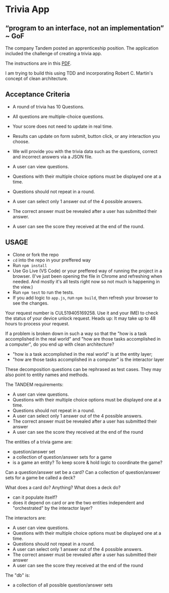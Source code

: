 # Trivia App

## “program to an interface, not an implementation” ~ GoF

The company Tandem posted an apprenticeship position. The application included the challenge of creating a trivia app.

The instructions are in this [PDF](Tandem_SEApprentice_Challenge_2020.pdf).

I am trying to build this using TDD and incorporating Robert C. Martin's concept of clean architecture.

## Acceptance Criteria

- A round of trivia has 10 Questions.

- All questions are multiple-choice questions.

- Your score does not need to update in real time.

- Results can update on form submit, button click, or any interaction you choose.

- We will provide you with the trivia data such as the questions, correct and incorrect answers via a JSON file.

- A user can view questions.

- Questions with their multiple choice options must be displayed one at a time.

- Questions should not repeat in a round.

- A user can select only 1 answer out of the 4 possible answers.

- The correct answer must be revealed after a user has submitted their answer.

- A user can see the score they received at the end of the round.

## USAGE

- Clone or fork the repo
- `cd` into the repo in your preffered way
- Run `npm install`
- Use Go Live (VS Code) or your preffered way of running the project in a browser. (I've just been opening the file in Chrome and refreshing when needed. And mostly it's all tests right now so not much is happening in the view.)
- Run `npm test` to run the tests.
- If you add logic to `app.js`, run `npm build`, then refresh your browser to see the changes.

Your request number is CUL519405169258. Use it and your IMEI to check the status of your device unlock request.
Heads up: It may take up to 48 hours to process your request.

If a problem is broken down in such a way so that the "how is a task accomplished in the real world" and "how are those tasks accomplished in a computer", do you end up with clean architecture?

- "how is a task accomplished in the real world" is at the entity layer;
- "how are those tasks accomplished in a computer" is the interactor layer

These decomposition questions can be rephrased as test cases. They may also point to entity names and methods.

The TANDEM requirements:

- A user can view questions.
- Questions with their multiple choice options must be displayed one at a time.
- Questions should not repeat in a round.
- A user can select only 1 answer out of the 4 possible answers.
- The correct answer must be revealed after a user has submitted their answer
- A user can see the score they received at the end of the round

The entities of a trivia game are:

- question/answer set
- a collection of question/answer sets for a game
- is a game an entity? To keep score & hold logic to coordinate the game?

Can a question/answer set be a card?
Can a collection of question/answer sets for a game be called a deck?

What does a card do? Anything?
What does a deck do?

- can it populate itself?
- does it depend on card or are the two entities independent and "orchestrated" by the interactor layer?

The interactors are:

- A user can view questions.
- Questions with their multiple choice options must be displayed one at a time.
- Questions should not repeat in a round.
- A user can select only 1 answer out of the 4 possible answers.
- The correct answer must be revealed after a user has submitted their answer
- A user can see the score they received at the end of the round

The "db" is:

- a collection of all possible question/answer sets
